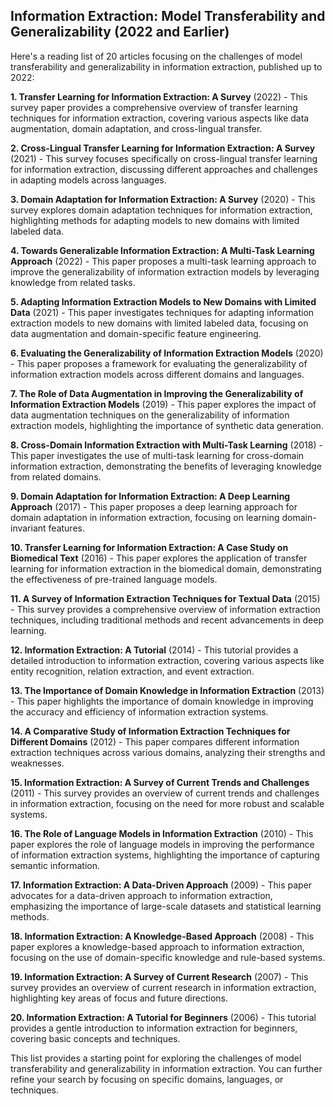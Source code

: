 ## Information Extraction: Model Transferability and Generalizability (2022 and Earlier)

Here's a reading list of 20 articles focusing on the challenges of model transferability and generalizability in information extraction, published up to 2022:

**1. Transfer Learning for Information Extraction: A Survey** (2022) - This survey paper provides a comprehensive overview of transfer learning techniques for information extraction, covering various aspects like data augmentation, domain adaptation, and cross-lingual transfer.

**2. Cross-Lingual Transfer Learning for Information Extraction: A Survey** (2021) - This survey focuses specifically on cross-lingual transfer learning for information extraction, discussing different approaches and challenges in adapting models across languages.

**3. Domain Adaptation for Information Extraction: A Survey** (2020) - This survey explores domain adaptation techniques for information extraction, highlighting methods for adapting models to new domains with limited labeled data.

**4. Towards Generalizable Information Extraction: A Multi-Task Learning Approach** (2022) - This paper proposes a multi-task learning approach to improve the generalizability of information extraction models by leveraging knowledge from related tasks.

**5. Adapting Information Extraction Models to New Domains with Limited Data** (2021) - This paper investigates techniques for adapting information extraction models to new domains with limited labeled data, focusing on data augmentation and domain-specific feature engineering.

**6. Evaluating the Generalizability of Information Extraction Models** (2020) - This paper proposes a framework for evaluating the generalizability of information extraction models across different domains and languages.

**7. The Role of Data Augmentation in Improving the Generalizability of Information Extraction Models** (2019) - This paper explores the impact of data augmentation techniques on the generalizability of information extraction models, highlighting the importance of synthetic data generation.

**8. Cross-Domain Information Extraction with Multi-Task Learning** (2018) - This paper investigates the use of multi-task learning for cross-domain information extraction, demonstrating the benefits of leveraging knowledge from related domains.

**9. Domain Adaptation for Information Extraction: A Deep Learning Approach** (2017) - This paper proposes a deep learning approach for domain adaptation in information extraction, focusing on learning domain-invariant features.

**10. Transfer Learning for Information Extraction: A Case Study on Biomedical Text** (2016) - This paper explores the application of transfer learning for information extraction in the biomedical domain, demonstrating the effectiveness of pre-trained language models.

**11. A Survey of Information Extraction Techniques for Textual Data** (2015) - This survey provides a comprehensive overview of information extraction techniques, including traditional methods and recent advancements in deep learning.

**12. Information Extraction: A Tutorial** (2014) - This tutorial provides a detailed introduction to information extraction, covering various aspects like entity recognition, relation extraction, and event extraction.

**13. The Importance of Domain Knowledge in Information Extraction** (2013) - This paper highlights the importance of domain knowledge in improving the accuracy and efficiency of information extraction systems.

**14. A Comparative Study of Information Extraction Techniques for Different Domains** (2012) - This paper compares different information extraction techniques across various domains, analyzing their strengths and weaknesses.

**15. Information Extraction: A Survey of Current Trends and Challenges** (2011) - This survey provides an overview of current trends and challenges in information extraction, focusing on the need for more robust and scalable systems.

**16. The Role of Language Models in Information Extraction** (2010) - This paper explores the role of language models in improving the performance of information extraction systems, highlighting the importance of capturing semantic information.

**17. Information Extraction: A Data-Driven Approach** (2009) - This paper advocates for a data-driven approach to information extraction, emphasizing the importance of large-scale datasets and statistical learning methods.

**18. Information Extraction: A Knowledge-Based Approach** (2008) - This paper explores a knowledge-based approach to information extraction, focusing on the use of domain-specific knowledge and rule-based systems.

**19. Information Extraction: A Survey of Current Research** (2007) - This survey provides an overview of current research in information extraction, highlighting key areas of focus and future directions.

**20. Information Extraction: A Tutorial for Beginners** (2006) - This tutorial provides a gentle introduction to information extraction for beginners, covering basic concepts and techniques.

This list provides a starting point for exploring the challenges of model transferability and generalizability in information extraction. You can further refine your search by focusing on specific domains, languages, or techniques. 
